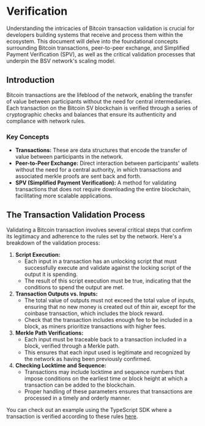 # Verification

Understanding the intricacies of Bitcoin transaction validation is crucial for developers building systems that receive and process them within the ecosystem. This document will delve into the foundational concepts surrounding Bitcoin transactions, peer-to-peer exchange, and Simplified Payment Verification (SPV), as well as the critical validation processes that underpin the BSV network's scaling model.

## Introduction

Bitcoin transactions are the lifeblood of the network, enabling the transfer of value between participants without the need for central intermediaries. Each transaction on the Bitcoin SV blockchain is verified through a series of cryptographic checks and balances that ensure its authenticity and compliance with network rules.

### Key Concepts

* **Transactions:** These are data structures that encode the transfer of value between participants in the network.
* **Peer-to-Peer Exchange:** Direct interaction between participants' wallets without the need for a central authority, in which transactions and associated merkle proofs are sent back and forth.
* **SPV (Simplified Payment Verification):** A method for validating transactions that does not require downloading the entire blockchain, facilitating more scalable applications.

## The Transaction Validation Process

Validating a Bitcoin transaction involves several critical steps that confirm its legitimacy and adherence to the rules set by the network. Here's a breakdown of the validation process:

1. **Script Execution:**
   * Each input in a transaction has an unlocking script that must successfully execute and validate against the locking script of the output it is spending.
   * The result of this script execution must be true, indicating that the conditions to spend the output are met.
2. **Transaction Outputs vs. Inputs:**
   * The total value of outputs must not exceed the total value of inputs, ensuring that no new money is created out of thin air, except for the coinbase transaction, which includes the block reward.
   * Check that the transaction includes enough fee to be included in a block, as miners prioritize transactions with higher fees.
3. **Merkle Path Verifications:**
   * Each input must be traceable back to a transaction included in a block, verified through a Merkle path.
   * This ensures that each input used is legitimate and recognized by the network as having been previously confirmed.
4. **Checking Locktime and Sequence:**
   * Transactions may include locktime and sequence numbers that impose conditions on the earliest time or block height at which a transaction can be added to the blockchain.
   * Proper handling of these parameters ensures that transactions are processed in a timely and orderly manner.

You can check out an example using the TypeScript SDK where a transaction is verified according to these rules [here](../ts/examples/EXAMPLE\_VERIFYING\_BEEF.md).
